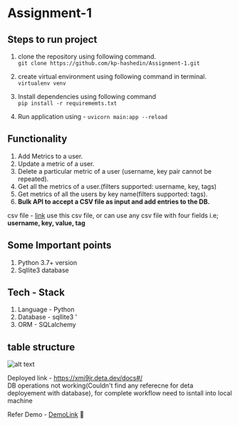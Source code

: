 # Assignment-1

## Steps to run project
1. clone the repository using following command. <br />
 ```git clone https://github.com/kp-hashedin/Assignment-1.git```
 
2. create virtual environment using following command in terminal.
 ```virtualenv venv```
 
3. Install dependencies using following command <br />
   ```pip install -r requirememts.txt```
4. Run application using  -
  ```uvicorn main:app --reload```

## Functionality
1. Add Metrics to a user.
2. Update a metric of a user.
3. Delete a particular metric of a user (username, key pair cannot be repeated).
4. Get all the metrics of a user.(filters supported: username, key, tags)
5. Get metrics of all the users by key name(filters supported: tags).
6. <b>Bulk API to accept a CSV file as input and add entries to the DB.</b> <br >

csv file - [link](https://amedeloitte-my.sharepoint.com/:x:/g/personal/kavpandey_deloitte_com/EY8_gs2BvHVEjIyRXxE-j2EBcV3V4iaA42bEMlHym06gDw?e=RbEBO8)
use this csv file, or can use any csv file with four fields i.e; <b> username, key, value, tag</b>

## Some Important points
1. Python 3.7+ version
2. Sqllite3 database

## Tech - Stack
1. Language - Python 
2. Database - sqllite3 '
3. ORM - SQLalchemy

## table structure
![alt text](https://github.com/kp-hashedin/Assignment-1/blob/main/Screenshot%20from%202022-09-12%2022-05-04.png)


Deployed link - https://xmi9jr.deta.dev/docs#/   <br />
DB operations not working(Couldn't find any referecne for deta deployement with database), for complete workflow need to isntall into local machine

Refer Demo - [DemoLink](https://amedeloitte-my.sharepoint.com/:v:/g/personal/kavpandey_deloitte_com/EWjLxB6G-sFOuZO4k1BDgbYBOAF7JATbBnUIg1xJ4nm-DA?e=UX6o4W) 🚀

